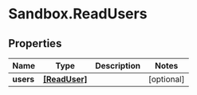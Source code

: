 # Sandbox.ReadUsers

## Properties
Name | Type | Description | Notes
------------ | ------------- | ------------- | -------------
**users** | [**[ReadUser]**](ReadUser.md) |  | [optional] 


